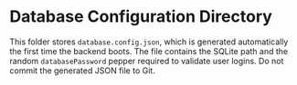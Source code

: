 # Database Configuration Directory

This folder stores `database.config.json`, which is generated automatically the first time the backend boots. The file contains the SQLite path and the random `databasePassword` pepper required to validate user logins. Do not commit the generated JSON file to Git.
